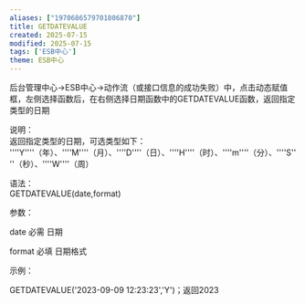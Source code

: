 ```yaml
---
aliases: ["1970686579701806870"]
title: GETDATEVALUE
created: 2025-07-15
modified: 2025-07-15
tags: ['ESB中心']
theme: ESB中心
---
```


后台管理中心->ESB中心->动作流（或接口信息的成功失败）中，点击动态赋值框，左侧选择函数后，在右侧选择日期函数中的GETDATEVALUE函数，返回指定类型的日期

说明：  
返回指定类型的日期，可选类型如下： ''''Y''''（年）、''''M''''（月）、''''D''''（日）、''''H''''（时）、''''m''''（分）、''''S''''（秒）、''''W''''（周）

语法：  
GETDATEVALUE(date,format)  

参数：

date 必需 日期

format 必填 日期格式

示例：

GETDATEVALUE('2023-09-09 12:23:23','Y')；返回2023